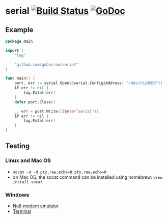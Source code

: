 # serial [![Build Status](https://travis-ci.org/goburrow/serial.svg?branch=master)](https://travis-ci.org/goburrow/serial) [![GoDoc](https://godoc.org/github.com/goburrow/serial?status.svg)](https://godoc.org/github.com/goburrow/serial)
## Example
```go
package main

import (
	"log"

	"github.com/goburrow/serial"
)

func main() {
	port, err := serial.Open(&serial.Config{Address: "/dev/ttyUSB0"})
	if err != nil {
		log.Fatal(err)
	}
	defer port.Close()

	_, err = port.Write([]byte("serial"))
	if err != nil {
		log.Fatal(err)
	}
}
```
## Testing

### Linux and Mac OS
- `socat -d -d pty,raw,echo=0 pty,raw,echo=0`
- on Mac OS, the socat command can be installed using homebrew:
	````brew install socat````

### Windows
- [Null-modem emulator](http://com0com.sourceforge.net/)
- [Terminal](https://sites.google.com/site/terminalbpp/)

